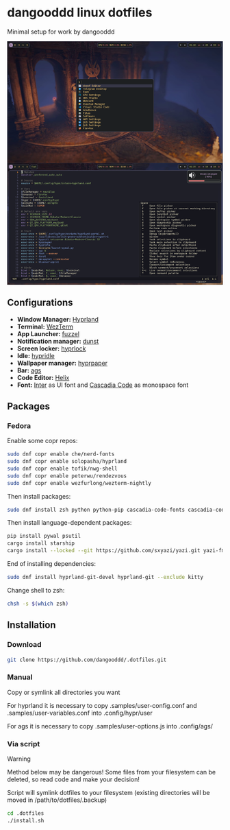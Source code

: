 # dangooddd linux dotfiles
Minimal setup for work by dangooddd

<img align="center" src="./.samples/look.png">

## Configurations 
* **Window Manager:** [Hyprland](https://github.com/hyprwm/Hyprland)
* **Terminal:** [WezTerm](https://github.com/wez/wezterm)
* **App Launcher:** [fuzzel](https://codeberg.org/dnkl/fuzzel)
* **Notification manager:** [dunst](https://github.com/dunst-project/dunst)
* **Screen locker:** [hyprlock](https://github.com/hyprwm/hyprlock)
* **Idle:** [hypridle](https://github.com/hyprwm/hypridle)
* **Wallpaper manager:** [hyprpaper](https://github.com/hyprwm/hyprpaper)
* **Bar:** [ags](https://github.com/Aylur/ags)
* **Code Editor:** [Helix](https://github.com/helix-editor/helix)
* **Font:** [Inter](https://github.com/rsms/inter) as UI font and [Cascadia Code](https://github.com/microsoft/cascadia-code) as monospace font

## Packages
### Fedora
Enable some copr repos:
```bash 
sudo dnf copr enable che/nerd-fonts
sudo dnf copr enable solopasha/hyprland
sudo dnf copr enable tofik/nwg-shell
sudo dnf copr enable peterwu/rendezvous 
sudo dnf copr enable wezfurlong/wezterm-nightly
```
Then install packages:
```bash
sudo dnf install zsh python python-pip cascadia-code-fonts cascadia-code-pl-fonts rsms-inter-fonts nerd-fonts bibata-cursor-themes wl-clipboard papirus-icon-theme unar jq fd-find ripgrep fzf poppler network-manager-applet blueman pamixer brightnessctl wezterm fuzzel nwg-look kvantum qt6ct zoxide cargo dunst aylurs-gtk-shell-git helix just hyprpaper hyprlock hypridle
```
Then install language-dependent packages:
```bash
pip install pywal psutil
cargo install starship
cargo install --locked --git https://github.com/sxyazi/yazi.git yazi-fm yazi-cli
```
End of installing dependencies:
```bash
sudo dnf install hyprland-git-devel hyprland-git --exclude kitty
```

Change shell to zsh:
```bash
chsh -s $(which zsh)
```

## Installation

### Download
```bash
git clone https://github.com/dangooddd/.dotfiles.git
```

### Manual
Copy or symlink all directories you want

For hyprland it is necessary to copy .samples/user-config.conf and .samples/user-variables.conf into .config/hypr/user

For ags it is necessary to copy .samples/user-options.js into .config/ags/

### Via script
> [!Warning]
> Method below may be dangerous! Some files from your filesystem can be deleted, so read code and make your decision!

Script will symlink dotfiles to your filesystem (existing directories will be moved in /path/to/dotfiles/.backup)
```bash
cd .dotfiles
./install.sh
```
